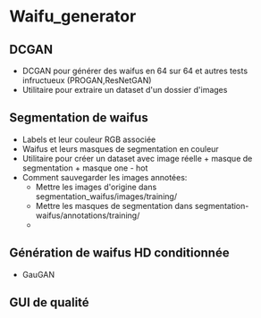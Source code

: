 # Waifu_generator

## DCGAN

- DCGAN pour générer des waifus en 64 sur 64 et autres tests infructueux (PROGAN,ResNetGAN)
- Utilitaire pour extraire un dataset d'un dossier d'images

## Segmentation de waifus

- Labels et leur couleur RGB associée
- Waifus et leurs masques de segmentation en couleur 
- Utilitaire pour créer un dataset avec image réelle + masque de segmentation + masque one - hot
- Comment sauvegarder les images annotées:
    - Mettre les images d'origine dans segmentation_waifus/images/training/
    - Mettre les masques de segmentation dans segmentation-waifus/annotations/training/
    -
## Génération de waifus HD conditionnée

- GauGAN

## GUI de qualité

